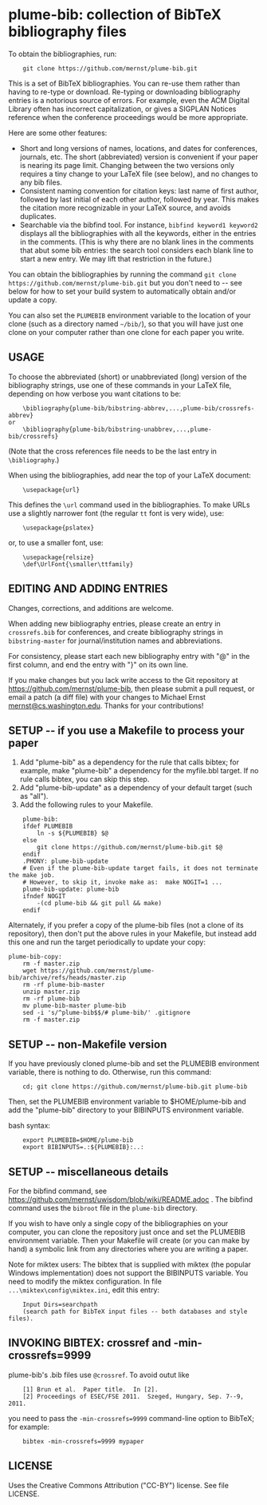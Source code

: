 plume-bib:  collection of BibTeX bibliography files
===================================================

To obtain the bibliographies, run:

```
    git clone https://github.com/mernst/plume-bib.git
```

This is a set of BibTeX bibliographies.  You can re-use them rather than
having to re-type or download.  Re-typing or downloading bibliography
entries is a notorious source of errors.  For example, even the ACM Digital
Library often has incorrect capitalization, or gives a SIGPLAN Notices
reference when the conference proceedings would be more appropriate.

Here are some other features:

 * Short and long versions of names, locations, and dates for conferences,
   journals, etc.  The short (abbreviated) version is convenient if your
   paper is nearing its page limit.  Changing between the two versions only
   requires a tiny change to your LaTeX file (see below), and no
   changes to any bib files.
 * Consistent naming convention for citation keys:  last name of first
   author, followed by last initial of each other author, followed by
   year.  This makes the citation more recognizable in your LaTeX source,
   and avoids duplicates.
 * Searchable via the bibfind tool.  For instance, `bibfind keyword1 keyword2`
   displays all the bibliographies with all the keywords, either in the
   entries in the comments.  (This is why there are no blank lines in the
   comments that abut some bib entries:  the search tool considers each
   blank line to start a new entry.  We may lift that restriction in the
   future.)

You can obtain the bibliographies by running the command
`git clone https://github.com/mernst/plume-bib.git`
but you don't need to -- see below for how to set your build system to
automatically obtain and/or update a copy.

You can also set the `PLUMEBIB` environment variable to the location of your
clone (such as a directory named `~/bib/`), so that you will have just one
clone on your computer rather than one clone for each paper you write.


USAGE
-----

To choose the abbreviated (short) or unabbreviated (long) version of the
bibliography strings, use one of these commands in your LaTeX file,
depending on how verbose you want citations to be:

```
    \bibliography{plume-bib/bibstring-abbrev,...,plume-bib/crossrefs-abbrev}
or
    \bibliography{plume-bib/bibstring-unabbrev,...,plume-bib/crossrefs}
```

(Note that the cross references file needs to be the last entry in `\bibliography`.)

When using the bibliographies, add near the top of your LaTeX document:

```
    \usepackage{url}
```

This defines the `\url` command used in the bibliographies.  To make URLs use
a slightly narrower font (the regular `tt` font is very wide), use:

```
    \usepackage{pslatex}
```

or, to use a smaller font, use:

```
    \usepackage{relsize}
    \def\UrlFont{\smaller\ttfamily}
```


EDITING AND ADDING ENTRIES
--------------------------

Changes, corrections, and additions are welcome.

When adding new bibliography entries, please create an entry in
`crossrefs.bib` for conferences, and create bibliography strings in
`bibstring-master` for journal/institution names and abbreviations.

For consistency, please start each new bibliography entry with "@" in the
first column, and end the entry with "}" on its own line.

If you make changes but you lack write access to the Git repository at
https://github.com/mernst/plume-bib, then please submit a pull request, or
email a patch (a diff file) with your changes to Michael Ernst
<mernst@cs.washington.edu>.  Thanks for your contributions!


SETUP -- if you use a Makefile to process your paper
----------------------------------------------------

1. Add "plume-bib" as a dependency for the rule that calls bibtex; for example,
   make "plume-bib" a dependency for the myfile.bbl target.  If no rule calls
   bibtex, you can skip this step.
2. Add "plume-bib-update" as a dependency of your default target (such as "all").
3. Add the following rules to your Makefile.

```
    plume-bib:
    ifdef PLUMEBIB
	    ln -s ${PLUMEBIB} $@
    else
	    git clone https://github.com/mernst/plume-bib.git $@
    endif
    .PHONY: plume-bib-update
    # Even if the plume-bib-update target fails, it does not terminate the make job.
    # However, to skip it, invoke make as:  make NOGIT=1 ...
    plume-bib-update: plume-bib
    ifndef NOGIT
	    -(cd plume-bib && git pull && make)
    endif
```

Alternately, if you prefer a copy of the plume-bib files (not a clone of
its repository), then don't put the above rules in your Makefile, but
instead add this one and run the target periodically to update your copy:

```
plume-bib-copy:
	rm -f master.zip
	wget https://github.com/mernst/plume-bib/archive/refs/heads/master.zip
	rm -rf plume-bib-master
	unzip master.zip
	rm -rf plume-bib
	mv plume-bib-master plume-bib
	sed -i 's/^plume-bib$$/# plume-bib/' .gitignore
	rm -f master.zip
```


SETUP -- non-Makefile version
-----------------------------

If you have previously cloned plume-bib and set the PLUMEBIB environment
variable, there is nothing to do.  Otherwise, run this command:

```
    cd; git clone https://github.com/mernst/plume-bib.git plume-bib
```

Then, set the PLUMEBIB environment variable to $HOME/plume-bib and
add the "plume-bib" directory to your BIBINPUTS environment variable.

bash syntax:

```
    export PLUMEBIB=$HOME/plume-bib
    export BIBINPUTS=.:${PLUMEBIB}:..:
```


SETUP -- miscellaneous details
------------------------------

For the bibfind command, see
https://github.com/mernst/uwisdom/blob/wiki/README.adoc .
The bibfind command uses the `bibroot` file in the `plume-bib` directory.

If you wish to have only a single copy of the bibliographies on your
computer, you can clone the repository just once and set the PLUMEBIB
environment variable.  Then your Makefile will create (or you can make by
hand) a symbolic link from any directories where you are writing a paper.

Note for miktex users:
The bibtex that is supplied with miktex (the popular Windows implementation)
does not support the BIBINPUTS variable. You need to modify the miktex
configuration.  In file `...\miktex\config\miktex.ini`, edit this entry:

```
    Input Dirs=searchpath
    (search path for BibTeX input files -- both databases and style files).
```


INVOKING BIBTEX: crossref and -min-crossrefs=9999
-------------------------------------------------

plume-bib's .bib files use `@crossref`.  To avoid outut like

```
    [1] Brun et al.  Paper title.  In [2].
    [2] Proceedings of ESEC/FSE 2011.  Szeged, Hungary, Sep. 7--9, 2011.
```

you need to pass the `-min-crossrefs=9999` command-line option to BibTeX; for
example:

```
    bibtex -min-crossrefs=9999 mypaper
```


LICENSE
-------

Uses the Creative Commons Attribution ("CC-BY") license.  See file LICENSE.
